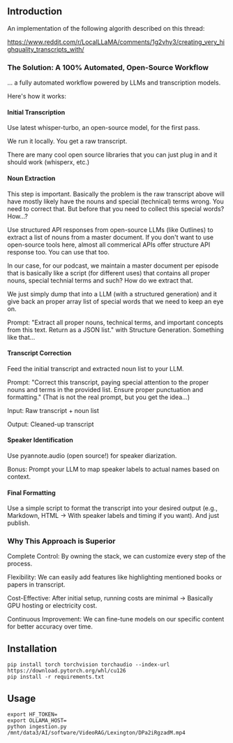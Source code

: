## Introduction

An implementation of the following algorith described on this thread:

https://www.reddit.com/r/LocalLLaMA/comments/1g2vhy3/creating_very_highquality_transcripts_with/

### The Solution: A 100% Automated, Open-Source Workflow
... a fully automated workflow powered by LLMs and transcription models. 

Here's how it works:

#### Initial Transcription

Use latest whisper-turbo, an open-source model, for the first pass.

We run it locally. You get a raw transcript.

There are many cool open source libraries that you can just plug in and it should work (whisperx, etc.)

#### Noun Extraction

This step is important. Basically the problem is the raw transcript above will have mostly likely have the nouns and special (technical) terms wrong. You need to correct that. But before that you need to collect this special words? How...?

Use structured API responses from open-source LLMs (like Outlines) to extract a list of nouns from a master document. If you don't want to use open-source tools here, almost all commerical APIs offer structure API response too. You can use that too.

In our case, for our podcast, we maintain a master document per episode that is basically like a script (for different uses) that contains all proper nouns, special technial terms and such? How do we extract that.

We just simply dump that into a LLM (with a structured generation) and it give back an proper array list of special words that we need to keep an eye on.

Prompt: "Extract all proper nouns, technical terms, and important concepts from this text. Return as a JSON list." with Structure Generation. Something like that...

#### Transcript Correction

Feed the initial transcript and extracted noun list to your LLM.

Prompt: "Correct this transcript, paying special attention to the proper nouns and terms in the provided list. Ensure proper punctuation and formatting." (That is not the real prompt, but you get the idea...)

Input: Raw transcript + noun list

Output: Cleaned-up transcript

#### Speaker Identification

Use pyannote.audio (open source!) for speaker diarization.

Bonus: Prompt your LLM to map speaker labels to actual names based on context.

#### Final Formatting

Use a simple script to format the transcript into your desired output (e.g., Markdown, HTML -> With speaker labels and timing if you want). And just publish.

### Why This Approach is Superior
Complete Control: By owning the stack, we can customize every step of the process.

Flexibility: We can easily add features like highlighting mentioned books or papers in transcript.

Cost-Effective: After initial setup, running costs are minimal -> Basically GPU hosting or electricity cost.

Continuous Improvement: We can fine-tune models on our specific content for better accuracy over time.


## Installation

```
pip install torch torchvision torchaudio --index-url https://download.pytorch.org/whl/cu126
pip install -r requirements.txt
```

## Usage

```
export HF_TOKEN=
export OLLAMA_HOST=
python ingestion.py /mnt/data3/AI/software/VideoRAG/Lexington/DPa2iRgzadM.mp4
```
